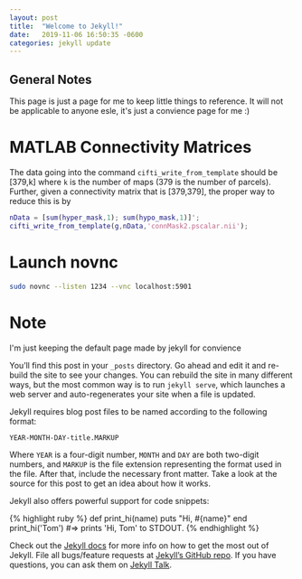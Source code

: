```yaml
---
layout: post
title:  "Welcome to Jekyll!"
date:   2019-11-06 16:50:35 -0600
categories: jekyll update
---
```

## General Notes

This page is just a page for me to keep little things to reference. It will not be applicable to anyone esle, it's just a convience page for me :)

# MATLAB Connectivity Matrices

The data going into the command `cifti_write_from_template` should be [379,k] where `k` is the number of maps (379 is the number of parcels). Further, given a connectivity matrix that is [379,379], the proper way to reduce this is by

```matlab
nData = [sum(hyper_mask,1); sum(hypo_mask,1)]';
cifti_write_from_template(g,nData,'connMask2.pscalar.nii');
```

# Launch novnc

```bash
sudo novnc --listen 1234 --vnc localhost:5901
```

# Note
I'm just keeping the default page made by jekyll for convience

You’ll find this post in your `_posts` directory. Go ahead and edit it and re-build the site to see your changes. You can rebuild the site in many different ways, but the most common way is to run `jekyll serve`, which launches a web server and auto-regenerates your site when a file is updated.

Jekyll requires blog post files to be named according to the following format:

`YEAR-MONTH-DAY-title.MARKUP`

Where `YEAR` is a four-digit number, `MONTH` and `DAY` are both two-digit numbers, and `MARKUP` is the file extension representing the format used in the file. After that, include the necessary front matter. Take a look at the source for this post to get an idea about how it works.

Jekyll also offers powerful support for code snippets:

{% highlight ruby %}
def print_hi(name)
  puts "Hi, #{name}"
end
print_hi('Tom')
#=> prints 'Hi, Tom' to STDOUT.
{% endhighlight %}

Check out the [Jekyll docs][jekyll-docs] for more info on how to get the most out of Jekyll. File all bugs/feature requests at [Jekyll’s GitHub repo][jekyll-gh]. If you have questions, you can ask them on [Jekyll Talk][jekyll-talk].

[jekyll-docs]: https://jekyllrb.com/docs/home
[jekyll-gh]:   https://github.com/jekyll/jekyll
[jekyll-talk]: https://talk.jekyllrb.com/
